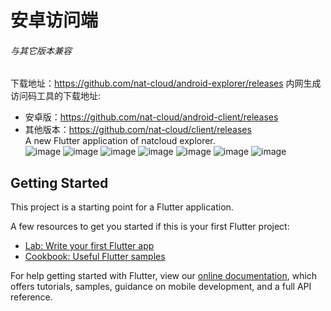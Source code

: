 # 安卓访问端
###### 与其它版本兼容
下载地址：https://github.com/nat-cloud/android-explorer/releases
内网生成访问码工具的下载地址:  
  * 安卓版：https://github.com/nat-cloud/android-client/releases  
  * 其他版本：https://github.com/nat-cloud/client/releases  
A new Flutter application of natcloud explorer.  
![image](https://github.com/nat-cloud/android-explorer/blob/master/screen/%E5%86%85%E7%BD%91.png?raw=true)
![image](https://github.com/nat-cloud/android-explorer/blob/master/screen/%E5%86%85%E7%BD%91%E8%AF%A6%E6%83%85.png?raw=true)
![image](https://github.com/nat-cloud/android-explorer/blob/master/screen/tcp%E5%88%97%E8%A1%A8.png?raw=true)
![image](https://github.com/nat-cloud/android-explorer/blob/master/screen/tcp%E8%AF%A6%E6%83%85.png?raw=true)
![image](https://github.com/nat-cloud/android-explorer/blob/master/screen/httpView.png?raw=true)
![image](https://github.com/nat-cloud/android-explorer/blob/master/screen/ftp%E8%AF%A6%E6%83%85.png?raw=true)
![image](https://github.com/nat-cloud/android-explorer/blob/master/screen/%E6%B7%BB%E5%8A%A0%20socks5%E6%9C%8D%E5%8A%A1%E5%99%A8.png?raw=true)

## Getting Started

This project is a starting point for a Flutter application.

A few resources to get you started if this is your first Flutter project:

- [Lab: Write your first Flutter app](https://flutter.io/docs/get-started/codelab)
- [Cookbook: Useful Flutter samples](https://flutter.io/docs/cookbook)

For help getting started with Flutter, view our 
[online documentation](https://flutter.io/docs), which offers tutorials, 
samples, guidance on mobile development, and a full API reference.
